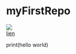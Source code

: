 # myFirstRepo

[![](https://th.bing.com/th/id/OIP.2bJ9_f9aKoGCME7ZIff-ZwHaJ4?pid=ImgDet&rs=1.jpg)](https://www.youtube.com/watch?v=uqGLFzRM5Xg)  
  [lien](https://www.youtube.com/watch?v=uqGLFzRM5Xg)

print(hello world)